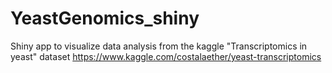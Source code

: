 # YeastGenomics_shiny
Shiny app to visualize data analysis from the kaggle "Transcriptomics in yeast" dataset
https://www.kaggle.com/costalaether/yeast-transcriptomics
